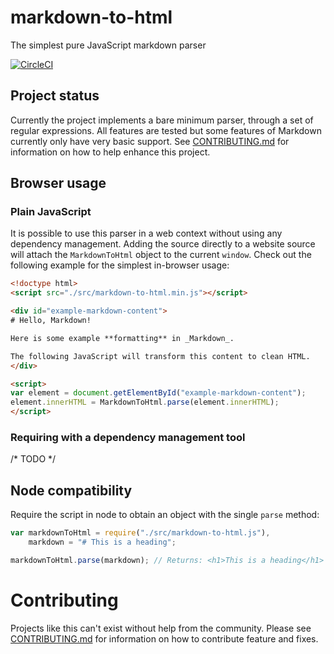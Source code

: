 # markdown-to-html
The simplest pure JavaScript markdown parser

[![CircleCI](https://img.shields.io/circleci/project/g105b/markdown-to-html.svg?style=flat-square)][circle-ci]

## Project status

Currently the project implements a bare minimum parser, through a set of regular expressions. All features are tested but some features of Markdown currently only have very basic support. See [CONTRIBUTING.md] for information on how to help enhance this project.

## Browser usage

### Plain JavaScript

It is possible to use this parser in a web context without using any dependency management. Adding the source directly to a website source will attach the `MarkdownToHtml` object to the current `window`. Check out the following example for the simplest in-browser usage:

```html
<!doctype html>
<script src="./src/markdown-to-html.min.js"></script>

<div id="example-markdown-content">
# Hello, Markdown!

Here is some example **formatting** in _Markdown_.

The following JavaScript will transform this content to clean HTML.
</div>

<script>
var element = document.getElementById("example-markdown-content");
element.innerHTML = MarkdownToHtml.parse(element.innerHTML);
</script>
```

### Requiring with a dependency management tool

/* TODO */

## Node compatibility

Require the script in node to obtain an object with the single `parse` method:

```js
var markdownToHtml = require("./src/markdown-to-html.js"),
    markdown = "# This is a heading";

markdownToHtml.parse(markdown); // Returns: <h1>This is a heading</h1>
```

# Contributing

Projects like this can't exist without help from the community. Please see [CONTRIBUTING.md] for information on how to contribute feature and fixes.

[circle-ci]: https://circleci.com/gh/g105b/markdown-to-html
[CONTRIBUTING.md]: https://github.com/g105b/markdown-to-html/blob/master/CONTRIBUTING.md